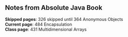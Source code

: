 ## Notes from Absolute Java Book

**Skipped pages**: 326 skipped until 364 Anonymous Objects  
**Current page**: 484 Encapsulation  
**Class page**: 431 Multidimensional Arrays

